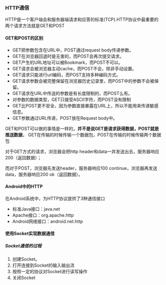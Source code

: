 ### HTTP通信
HTTP是一个客户端会和服务器端请求和应答的标准(TCP).HTTP协议中最重要的两个请求方法就是GET和POST
#### GET和POST的区别
- GET把参数包含在URL中，POST通过request body传递参数。
- GET在浏览器回退时是无害的，而POST会再次提交请求。
- GET产生的URL地址可以被Bookmark，而POST不可以。
- GET请求会被浏览器主动cache，而POST不会，除非手动设置。
- GET请求只能进行url编码，而POST支持多种编码方式。
- GET请求参数会被完整保留在浏览器历史记录里，而POST中的参数不会被保留。
- GET请求在URL中传送的参数是有长度限制的，而POST么有。
- 对参数的数据类型，GET只接受ASCII字符，而POST没有限制
- GET比POST更不安全，因为参数直接暴露在URL上，所以不能用来传递敏感信息。
- GET参数通过URL传递，POST放在Request body中。

GET和POST可以做的事情是一样的，**并不是说GET是请求获得数据，POST就是推送数据**，
GET在传输的时候传输一个数据包，POST在传输的时候传输两个数据包

对于GET方式的请求，浏览器会把http header和data一并发送出去，服务器响应200（返回数据）；

而对于POST，浏览器先发送header，服务器响应100 continue，浏览器再发送data，服务器响应200 ok（返回数据）。
#### Android中的HTTP
在Android系统中，为HTTP协议提供了3种通信接口
- 标准Java接口：java.net
- Apache接口：org.apache.http
- Android网络接口：android.net.http
#### 使用Socket实现数据通信
##### Socket通信的过程
1. 创建Socket。
2. 打开连接到Socket的输入输出流
3. 按照一定的协议对Socket进行读写操作
4. 关闭Socket
